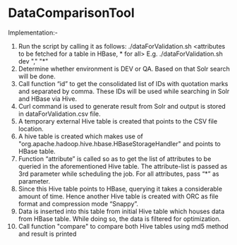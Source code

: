# DataComparisonTool

Implementation:-

1.	Run the script by calling it as follows:
./dataForValidation.sh <environment><list of comma seperated IDs without space in between><attributes to be fetched for a table in HBase, * for all>
E.g. ./dataForValidation.sh dev "<ID1>,<ID2>" "*"
2.	Determine whether environment is DEV or QA. Based on that Solr search will be done.
3.	Call function “id” to get the consolidated list of IDs with quotation marks and separated by comma. These IDs will be used while searching in Solr and HBase via Hive.
4.	Curl command is used to generate result from Solr and output is stored in dataForValidation.csv file.
5.	A temporary external Hive table is created that points to the CSV file location.
6.	A hive table is created which makes use of "org.apache.hadoop.hive.hbase.HBaseStorageHandler" and points to HBase table.
7.	Function “attribute” is called so as to get the list of attributes to be queried in the aforementioned Hive table. The attribute-list is passed as 3rd parameter while scheduling the job. For all attributes, pass “*” as parameter.
8.	Since this Hive table points to HBase, querying it takes a considerable amount of time. Hence another Hive table is created with ORC as file format and compression mode “Snappy”.
9.	Data is inserted into this table from initial Hive table which houses data from HBase table. While doing so, the data is filtered for optimization.
10.	Call function "compare" to compare both Hive tables using md5 method and result is printed
